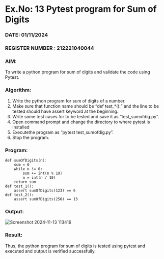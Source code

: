 # Ex.No: 13  Pytest program for Sum of Digits 

### DATE: 01/11/2024                                                                           
### REGISTER NUMBER : 212221040044
### AIM: 
To write a python program for sum of digits and validate the code using Pytest. 

### Algorithm:
1. Write the python program for sum of digits of a number. 
2. Make sure that function name should be “def test_*():” and the line to be tested 
should have assert keyword at the beginning. 
3. Write some test cases for to be tested and save it as “test_sumofdig.py”. 
4. Open command prompt and change the directory to where pytest is installed
5. Executethe program as “pytest test_sumofdig.py”. 
6. Stop the program.

### Program:
```
def sumOfDigits(n):
    sum = 0
    while n != 0:
        sum += int(n % 10)
        n = int(n / 10)
    return sum
def test_1():
    assert sumOfDigits(123) == 6
def test_2():
    assert sumOfDigits(256) == 13
```

### Output:
![Screenshot 2024-11-13 113419](https://github.com/user-attachments/assets/2dcdcacb-0f5b-4f48-9e09-192a032964a6)

### Result:
Thus, the python program for sum of digits is tested using pytest and executed and output is verified successfully.
